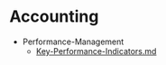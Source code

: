 
# Accounting

- Performance-Management
  - [Key-Performance-Indicators.md](./Key-Performance-Indicators.md)

